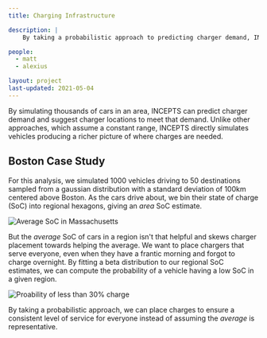 ```yaml
---
title: Charging Infrastructure

description: |
    By taking a probabilistic approach to predicting charger demand, INCEPTS can place chargers cost-effectively and equitably while reducing investment costs and meeting user demand.

people:
  - matt
  - alexius

layout: project
last-updated: 2021-05-04
---
```


By simulating thousands of cars in an area, INCEPTS can predict charger demand and suggest charger locations to meet that demand. Unlike other approaches, which assume a constant range, INCEPTS directly simulates vehicles producing a richer picture of where charges are needed.

## Boston Case Study

For this analysis, we simulated 1000 vehicles driving to 50 destinations sampled from a gaussian distribution with a standard deviation of 100km centered above Boston. As the cars drive about, we bin their state of charge (SoC) into regional hexagons, giving an *area* SoC estimate.

<img src="{% link img/charger_placement/average_soc.png %}" alt="Average SoC in Massachusetts" class="center">

But the *average* SoC of cars in a region isn't that helpful and skews charger placement towards helping the average. We want to place chargers that serve everyone, even when they have a frantic morning and forgot to charge overnight. By fitting a beta distribution to our regional SoC estimates, we can compute the probability of a vehicle having a low SoC in a given region.

<img src="{% link img/charger_placement/low_soc.png %}" alt="Proability of less than 30% charge" class="center">

By taking a probabilistic approach, we can place charges to ensure a consistent level of service for everyone instead of assuming the *average* is representative.
